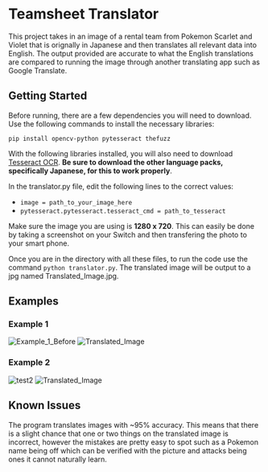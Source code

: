 # Teamsheet Translator
This project takes in an image of a rental team from Pokemon Scarlet and Violet that is orignally in Japanese and then translates all relevant data into English. The output provided are accurate to what the English translations are compared to running the image through another translating app such as Google Translate.

## Getting Started
Before running, there are a few dependencies you will need to download.
Use the following commands to install the necessary libraries:

`pip install opencv-python pytesseract thefuzz`

With the following libraries installed, you will also need to download [Tesseract OCR](https://tesseract-ocr.github.io/tessdoc/Downloads.html). **Be sure to download the other language packs, specifically Japanese, for this to work properly**.

In the translator.py file, edit the following lines to the correct values:
  * `image = path_to_your_image_here`
  * `pytesseract.pytesseract.tesseract_cmd = path_to_tesseract`

Make sure the image you are using is **1280 x 720**. This can easily be done by taking a screenshot on your Switch and then transfering the photo to your smart phone. 

Once you are in the directory with all these files, to run the code use the command `python translator.py`. The translated image will be output to a jpg named Translated_Image.jpg.

## Examples
### Example 1
![Example_1_Before](https://github.com/user-attachments/assets/cac3cea0-6c44-4d87-8322-ca466730acf0)
![Translated_Image](https://github.com/user-attachments/assets/85ddc58c-7a8c-4989-98a7-22b9ae57ad1e)

### Example 2
![test2](https://github.com/user-attachments/assets/12325a22-7979-462a-8add-8dc642a1ab06)
![Translated_Image](https://github.com/user-attachments/assets/3f0ac222-5613-4762-9e4f-b036ca22eef3)


## Known Issues
The program translates images with ~95% accuracy. This means that there is a slight chance that one or two things on the translated image is incorrect, however the mistakes are pretty easy to spot such as a Pokemon name being off which can be verified with the picture and attacks being ones it cannot naturally learn.



